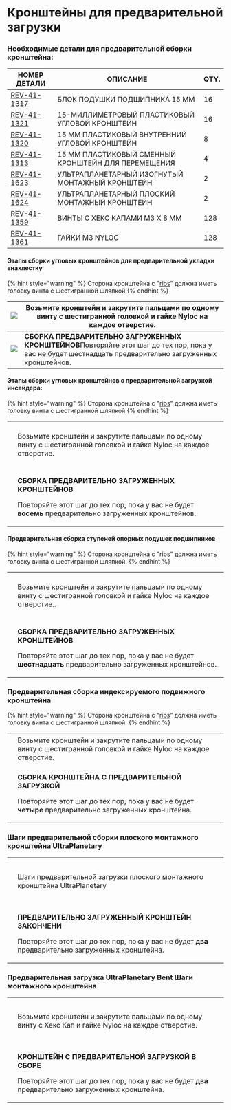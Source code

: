 # Кронштейны для предварительной загрузки

### Необходимые детали для предварительной сборки кронштейна:

| **НОМЕР ДЕТАЛИ**                                          | **ОПИСАНИЕ**                                        | **QTY.** |
| --------------------------------------------------------- | --------------------------------------------------- | -------- |
| ​[REV-41-1317](https://www.revrobotics.com/rev-41-1317/)​ | БЛОК ПОДУШКИ ПОДШИПНИКА 15 ММ                       | 16       |
| ​[REV-41-1321](https://www.revrobotics.com/rev-41-1321/)​ | 15-МИЛЛИМЕТРОВЫЙ ПЛАСТИКОВЫЙ УГЛОВОЙ КРОНШТЕЙН      | 16       |
| ​[REV-41-1320](https://www.revrobotics.com/rev-41-1320/)​ | 15 ММ ПЛАСТИКОВЫЙ ВНУТРЕННИЙ УГЛОВОЙ КРОНШТЕЙН      | 8        |
| ​[REV-41-1313](https://www.revrobotics.com/rev-41-1313/)​ | 15 ММ ПЛАСТИКОВЫЙ СМЕННЫЙ КРОНШТЕЙН ДЛЯ ПЕРЕМЕЩЕНИЯ | 4        |
| ​[REV-41-1623](https://www.revrobotics.com/rev-41-1623/)​ | УЛЬТРАПЛАНЕТАРНЫЙ ИЗОГНУТЫЙ МОНТАЖНЫЙ КРОНШТЕЙН     | 2        |
| ​[REV-41-1624](https://www.revrobotics.com/rev-41-1624/)​ | УЛЬТРАПЛАНЕТАРНЫЙ ПЛОСКИЙ МОНТАЖНЫЙ КРОНШТЕЙН       | 2        |
| ​[REV-41-1359](https://www.revrobotics.com/rev-41-1359/)​ | ВИНТЫ С ХЕКС КАПАМИ M3 X 8 ММ                       | 128      |
| ​[REV-41-1361](https://www.revrobotics.com/rev-41-1361/)​ | ГАЙКИ M3 NYLOC                                      | 128      |

#### Этапы сборки угловых кронштейнов для предварительной укладки внахлестку <a href="#stupenki-uglovykh-kronshteinov-dlya-predvaritelnoi-ukladki-vnakhlestku" id="stupenki-uglovykh-kronshteinov-dlya-predvaritelnoi-ukladki-vnakhlestku"></a>

{% hint style="warning" %}
&#x20;Сторона кронштейна с "[ribs](broken-reference)" должна иметь головку винта с шестигранной шляпкой
{% endhint %}

| ​​![](https://2589213514-files.gitbook.io/\~/files/v0/b/gitbook-legacy-files/o/assets%2F-M5yw0n8IneF5-9ybLjT%2F-MCJO2HP8-0d6P3fQ3Wa%2F-MCNx86EB\_09X1vrmkWU%2FACD\_Pre-Load%20Lap%20Corner.svg?alt=media\&token=03832eed-6f36-4b96-997f-55a39b263f01)​​  | Возьмите кронштейн и закрутите пальцами по одному винту с шестигранной головкой и гайке Nyloc на каждое отверстие.                                        |
| -------------------------------------------------------------------------------------------------------------------------------------------------------------------------------------------------------------------------------------------------------- | --------------------------------------------------------------------------------------------------------------------------------------------------------- |
| ​​![](https://2589213514-files.gitbook.io/\~/files/v0/b/gitbook-legacy-files/o/assets%2F-M5yw0n8IneF5-9ybLjT%2F-MCJO2HP8-0d6P3fQ3Wa%2F-MCNxhkHT6UAqtnYuThm%2FACD\_Pre-Loaded%20Lap%20Corner.svg?alt=media\&token=a2268b66-7528-43aa-95de-f73c8924e618)​​ | **СБОРКА ПРЕДВАРИТЕЛЬНО ЗАГРУЖЕННЫХ КРОНШТЕЙНОВ**​Повторяйте этот шаг до тех пор, пока у вас не будет шестнадцать предварительно загруженных кронштейнов. |

#### Этапы сборки угловых кронштейнов с предварительной загрузкой инсайдера: <a href="#stupeni-uglovykh-kronshteinov-s-predvaritelnoi-zagruzkoi-insaidera" id="stupeni-uglovykh-kronshteinov-s-predvaritelnoi-zagruzkoi-insaidera"></a>

{% hint style="warning" %}
&#x20;Сторона кронштейна с "[ribs](broken-reference)" должна иметь головку винта с шестигранной шляпкой
{% endhint %}

|                                                                                                                                                                                                                                                                                                            |                                                                                                                                                                                                         |
| ---------------------------------------------------------------------------------------------------------------------------------------------------------------------------------------------------------------------------------------------------------------------------------------------------------- | ------------------------------------------------------------------------------------------------------------------------------------------------------------------------------------------------------- |
| <p>​</p><p><img src="https://2589213514-files.gitbook.io/~/files/v0/b/gitbook-legacy-files/o/assets%2F-M5yw0n8IneF5-9ybLjT%2F-MCJO2HP8-0d6P3fQ3Wa%2F-MCNXpeKDlZTtYN5LK5J%2FACD_Pre-Load%20Corner.svg?alt=media&#x26;token=75e483e5-03c3-41de-931b-3b9982e779c1" alt="" data-size="original"></p><p>​</p>   | Возьмите кронштейн и закрутите пальцами по одному винту с шестигранной головкой и гайке Nyloc на каждое отверстие.                                                                                      |
| <p>​</p><p><img src="https://2589213514-files.gitbook.io/~/files/v0/b/gitbook-legacy-files/o/assets%2F-M5yw0n8IneF5-9ybLjT%2F-MCJO2HP8-0d6P3fQ3Wa%2F-MCNv_X2QEBoRk6yEPMW%2FACD_Pre-Loaded%20Corner.svg?alt=media&#x26;token=db3df393-dfbc-42aa-aa39-0d2195bcb3aa" alt="" data-size="original"></p><p>​</p> | <p><strong>СБОРКА ПРЕДВАРИТЕЛЬНО ЗАГРУЖЕННЫХ КРОНШТЕЙНОВ</strong> </p><p></p><p>Повторяйте этот шаг до тех пор, пока у вас не будет <strong>восемь</strong> предварительно загруженных кронштейнов.</p> |

#### Предварительная сборка ступеней опорных подушек подшипников <a href="#stupeni-uglovykh-kronshteinov-s-predvaritelnoi-zagruzkoi-insaidera" id="stupeni-uglovykh-kronshteinov-s-predvaritelnoi-zagruzkoi-insaidera"></a>

{% hint style="warning" %}
Сторона кронштейна с "[ribs](broken-reference)" должна иметь головку винта с шестигранной шляпкой.
{% endhint %}

|                                                                                                                                                                                                                                                                                                                   |                                                                                                                                                                                                      |
| ----------------------------------------------------------------------------------------------------------------------------------------------------------------------------------------------------------------------------------------------------------------------------------------------------------------- | ---------------------------------------------------------------------------------------------------------------------------------------------------------------------------------------------------- |
| <p>​</p><p><img src="https://2589213514-files.gitbook.io/~/files/v0/b/gitbook-legacy-files/o/assets%2F-M5yw0n8IneF5-9ybLjT%2F-MCJO2HP8-0d6P3fQ3Wa%2F-MCNzqXarvcRwKWKsQX8%2FACD_Pre-Load%20Pillow%20Block.svg?alt=media&#x26;token=cc672fd6-3a1b-43fe-baec-6f049ec9e55c" alt="" data-size="original"></p><p>​</p>  | Возьмите кронштейн и закрутите пальцами по одному винту с шестигранной головкой и гайке Nyloc на каждое отверстие..                                                                                  |
| <p>​</p><p><img src="https://2589213514-files.gitbook.io/~/files/v0/b/gitbook-legacy-files/o/assets%2F-M5yw0n8IneF5-9ybLjT%2F-MCEN1axcQC8Et-VSY2v%2F-MCENatOdPYdhkS1PbeR%2FACD_Preloaded%20Pillow%20Block.svg?alt=media&#x26;token=89e735da-4d12-43a5-b114-ad9dfb1eeb4d" alt="" data-size="original"></p><p>​</p> | <p><strong>СБОРКА ПРЕДВАРИТЕЛЬНО ЗАГРУЖЕННЫХ КРОНШТЕЙНОВ</strong></p><p>Повторяйте этот шаг до тех пор, пока у вас не будет <strong>шестнадцать</strong> предварительно загруженных кронштейнов.</p> |

### Предварительная сборка индексируемого подвижного кронштейна

{% hint style="warning" %}
Сторона кронштейна с “[ribs](broken-reference/)” должна иметь головку винта с шестигранной шляпкой.
{% endhint %}

|                                                                                                                                                                                                                                                                                                           |                                                                                                                                                                                                |
| --------------------------------------------------------------------------------------------------------------------------------------------------------------------------------------------------------------------------------------------------------------------------------------------------------- | ---------------------------------------------------------------------------------------------------------------------------------------------------------------------------------------------- |
| <p>​</p><p><img src="https://2589213514-files.gitbook.io/~/files/v0/b/gitbook-legacy-files/o/assets%2F-M5yw0n8IneF5-9ybLjT%2F-MIzF43SJsd07qw1XST6%2F-MJ3xyVA_pLx34Ze8gxL%2Findexable%20motion%20brack%201.svg?alt=media&#x26;token=a2dd2eb5-f98a-45fa-a569-bf61a6b53a4b" alt="" data-size="original"></p> | Возьмите кронштейн и закрутите пальцами по одному винту с шестигранной головкой и гайке Nyloc на каждое отверстие.                                                                             |
| <p>​</p><p><img src="https://2589213514-files.gitbook.io/~/files/v0/b/gitbook-legacy-files/o/assets%2F-M5yw0n8IneF5-9ybLjT%2F-MIzF43SJsd07qw1XST6%2F-MJ3yVPd-VSans8qu363%2Findexable%20motion%20brack%202.svg?alt=media&#x26;token=e66032c0-e38e-4ea8-afc7-f0d188e7a4e6" alt="" data-size="original"></p> | <p><strong>СБОРКА КРОНШТЕЙНА С ПРЕДВАРИТЕЛЬНОЙ ЗАГРУЗКОЙ</strong></p><p>Повторяйте этот шаг до тех пор, пока у вас не будет <strong>четыре</strong> предварительно загруженных кронштейна.</p> |

### Шаги предварительной сборки плоского монтажного кронштейна UltraPlanetary

|                                                                                                                                                                                                                                                                                                                  |                                                                                                                                                                                              |
| ---------------------------------------------------------------------------------------------------------------------------------------------------------------------------------------------------------------------------------------------------------------------------------------------------------------- | -------------------------------------------------------------------------------------------------------------------------------------------------------------------------------------------- |
| <p>​</p><p><img src="https://2589213514-files.gitbook.io/~/files/v0/b/gitbook-legacy-files/o/assets%2F-M5yw0n8IneF5-9ybLjT%2F-MCEN1axcQC8Et-VSY2v%2F-MCENqBkbR1mX0qFn1GW%2FACD_Pre-Load%20Flat%20Motor.svg?alt=media&#x26;token=d7ebbad4-a4c2-4c84-b52e-d6d26757bad3" alt="" data-size="original"></p><p>​</p>   | Шаги предварительной загрузки плоского монтажного кронштейна UltraPlanetary                                                                                                                  |
| <p>​</p><p><img src="https://2589213514-files.gitbook.io/~/files/v0/b/gitbook-legacy-files/o/assets%2F-M5yw0n8IneF5-9ybLjT%2F-MCEN1axcQC8Et-VSY2v%2F-MCENsl9WR9RnYAvFgi6%2FACD_Pre-Loaded%20Flat%20Motor.svg?alt=media&#x26;token=926ff103-e669-458f-88e4-9fb0c1a83827" alt="" data-size="original"></p><p>​</p> | <p><strong>ПРЕДВАРИТЕЛЬНО ЗАГРУЖЕННЫЙ КРОНШТЕЙН ЗАКОНЧЕНИ</strong></p><p>Повторяйте этот шаг до тех пор, пока у вас не будет <strong>два</strong> предварительно загруженных кронштейна.</p> |

### Предварительная загрузка UltraPlanetary Bent Шаги монтажного кронштейна

|                                                                                                                                                                                                                                                                                                                  |                                                                                                                                                                                             |
| ---------------------------------------------------------------------------------------------------------------------------------------------------------------------------------------------------------------------------------------------------------------------------------------------------------------- | ------------------------------------------------------------------------------------------------------------------------------------------------------------------------------------------- |
| <p>​</p><p><img src="https://2589213514-files.gitbook.io/~/files/v0/b/gitbook-legacy-files/o/assets%2F-M5yw0n8IneF5-9ybLjT%2F-MCEN1axcQC8Et-VSY2v%2F-MCEO2r1N7zeTI_1F6VI%2FACD_Pre-Load%20Bent%20Motor.svg?alt=media&#x26;token=15a2bc94-c642-471e-9177-ad1fa9406280" alt="" data-size="original"></p><p>​</p>   | Возьмите кронштейн и закрутите пальцами по одному винту с Хекс Кап и гайке Nyloc на каждое отверстие.                                                                                       |
| <p>​</p><p><img src="https://2589213514-files.gitbook.io/~/files/v0/b/gitbook-legacy-files/o/assets%2F-M5yw0n8IneF5-9ybLjT%2F-MCEN1axcQC8Et-VSY2v%2F-MCEO5TdZNg902z_x7Gz%2FACD_Pre-Loaded%20Bent%20Motor.svg?alt=media&#x26;token=2b74817c-2a8a-4586-b0cd-3956457ddff9" alt="" data-size="original"></p><p>​</p> | <p><strong>КРОНШТЕЙН С ПРЕДВАРИТЕЛЬНОЙ ЗАГРУЗКОЙ В СБОРЕ</strong></p><p>Повторяйте этот шаг до тех пор, пока у вас не будет <strong>два</strong> предварительно загруженных кронштейна.</p> |
